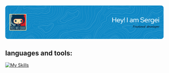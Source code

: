 ![Header](./github-header-image.png)
## languages and tools:

[![My Skills](https://skillicons.dev/icons?i=js,html,css,react,redux,bootstrap,jest&perline=12)](https://skillicons.dev)
<!--
**seregad544/seregad544** is a ✨ _special_ ✨ repository because its `README.md` (this file) appears on your GitHub profile.

Here are some ideas to get you started:
ts
sass
webpack
- 🔭 I’m currently working on ...
- 🌱 I’m currently learning ...
- 👯 I’m looking to collaborate on ...
- 🤔 I’m looking for help with ...
- 💬 Ask me about ...
- 📫 How to reach me: ...
- 😄 Pronouns: ...
- ⚡ Fun fact: ...
-->
